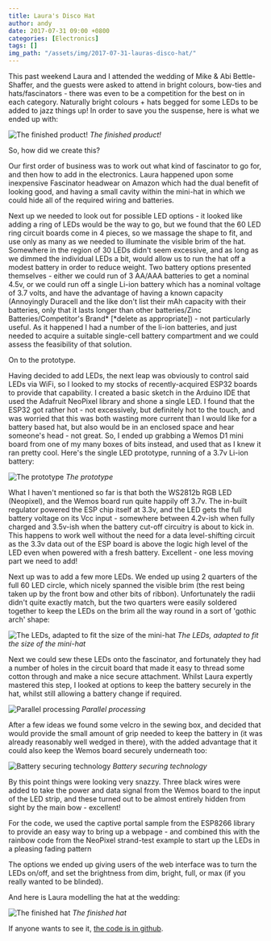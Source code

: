```yaml
---
title: Laura's Disco Hat
author: andy
date: 2017-07-31 09:00 +0800
categories: [Electronics]
tags: []
img_path: "/assets/img/2017-07-31-lauras-disco-hat/"
---
```


This past weekend Laura and I attended the wedding of Mike & Abi Bettle-Shaffer, and the guests were asked to attend in bright colours, bow-ties and hats/fascinators - there was even to be a competition for the best on in each category. Naturally bright colours + hats begged for some LEDs to be added to jazz things up! In order to save you the suspense, here is what we ended up with:


![The finished product!](lauras-disco-hat-finished.jpg)
_The finished product!_

So, how did we create this?

Our first order of business was to work out what kind of fascinator to go for, and then how to add in the electronics. Laura happened upon some inexpensive Fascinator headwear on Amazon which had the dual benefit of looking good, and having a small cavity within the mini-hat in which we could hide all of the required wiring and batteries.


Next up we needed to look out for possible LED options - it looked like adding a ring of LEDs would be the way to go, but we found that the 60 LED ring circuit boards come in 4 pieces, so we massage the shape to fit, and use only as many as we needed to illuminate the visible brim of the hat. Somewhere in the region of 30 LEDs didn't seem excessive, and as long as we dimmed the individual LEDs a bit, would allow us to run the hat off a modest battery in order to reduce weight.
Two battery options presented themselves - either we could run of 3 AA/AAA batteries to get a nominal 4.5v, or we could run off a single Li-ion battery which has a nominal voltage of 3.7 volts, and have the advantage of having a known capacity (Annoyingly Duracell and the like don't list their mAh capacity with their batteries, only that it lasts longer than other batteries/Zinc Batteries/Competitor's Brand* [*delete as appropriate]) - not particularly useful. As it happened I had a number of the li-ion batteries, and just needed to acquire a suitable single-cell battery compartment and we could assess the feasibility of that solution.

On to the prototype.

Having decided to add LEDs, the next leap was obviously to control said LEDs via WiFi, so I looked to my stocks of recently-acquired ESP32 boards to provide that capability. I created a basic sketch in the Arduino IDE that used the Adafruit NeoPixel library and shone a single LED. I found that the ESP32 got rather hot - not excessively, but definitely hot to the touch, and was worried that this was both wasting more current than I would like for a battery based hat, but also would be in an enclosed space and hear someone's head - not great. So, I ended up grabbing a Wemos D1 mini board from one of my many boxes of bits instead, and used that as I knew it ran pretty cool. Here's the single LED prototype, running of a 3.7v Li-ion battery:

![The prototype](lauras-disco-hat-test-circuit.jpg)
_The prototype_

What I haven't mentioned so far is that both the WS2812b RGB LED (Neopixel), and the Wemos board run quite happily off 3.7v. The in-built regulator powered the ESP chip itself at 3.3v, and the LED gets the full battery voltage on its Vcc input - somewhere between 4.2v-ish when fully charged and 3.5v-ish when the battery cut-off circuitry is about to kick in. This happens to work well without the need for a data level-shifting circuit as the 3.3v data out of the ESP board is above the logic high level of the LED even when powered with a fresh battery. Excellent - one less moving part we need to add!

Next up was to add a few more LEDs. We ended up using 2 quarters of the full 60 LED circle, which nicely spanned the visible brim (the rest being taken up by the front bow and other bits of ribbon). Unfortunately the radii didn't quite exactly match, but the two quarters were easily soldered together to keep the LEDs on the brim all the way round in a sort of 'gothic arch' shape:

![The LEDs, adapted to fit the size of the mini-hat](lauras-disco-hat-leds.jpg)
_The LEDs, adapted to fit the size of the mini-hat_

Next we could sew these LEDs onto the fascinator, and fortunately they had a number of holes in the circuit board that made it easy to thread some cotton through and make a nice secure attachment. Whilst Laura expertly mastered this step, I looked at options to keep the battery securely in the hat, whilst still allowing a battery change if required.


![Parallel processing](lauras-disco-hat-soldering.jpg)
_Parallel processing_

After a few ideas we found some velcro in the sewing box, and decided that would provide the small amount of grip needed to keep the battery in (it was already reasonably well wedged in there), with the added advantage that it could also keep the Wemos board securely underneath too:

![Battery securing technology](lauras-disco-hat-assembly.jpg)
_Battery securing technology_

By this point things were looking very snazzy. Three black wires were added to take the power and data signal from the Wemos board to the input of the LED strip, and these turned out to be almost entirely hidden from sight by the main bow - excellent!

For the code, we used the captive portal sample from the ESP8266 library to provide an easy way to bring up a webpage - and combined this with the rainbow code from the NeoPixel strand-test example to start up the LEDs in a pleasing fading pattern

The options we ended up giving users of the web interface was to turn the LEDs on/off, and set the brightness from dim, bright, full, or max (if you really wanted to be blinded).

And here is Laura modelling the hat at the wedding:

![The finished hat](lauras-disco-hat-at-the-wedding.jpg)
_The finished hat_

If anyone wants to see it, [the code is in github](https://github.com/fraz3alpha/disco-hat).
